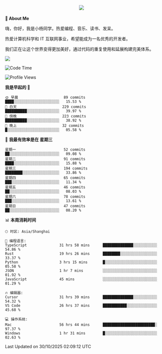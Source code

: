 
<h1 align="center">
	<a href="https://anify.cn/">
		<img src="https://readme-typing-svg.herokuapp.com/?lines=小🐑同学祝您今天愉快!;无期并非终点,而是重新定义起点的契机!&center=true&size=27&width=495">
	</a>
</h1>


**🤺 About Me**

嗨，你好，我是小杨同学。热爱编程、音乐、读书、发呆。

热爱计算机科学和 IT 互联网事业，希望能成为一名优秀的开发者。

我们正在让这个世界变得更加美好，通过代码的重复使用和延展构建完美体系。

<!-- https://github.com/anuraghazra/github-readme-stats -->
<img align="center" src="https://github-readme-stats.vercel.app/api/wakatime?username=wuqi&theme=transparent&hide_border=true&layout=compact&langs_count=220" />


<!--START_SECTION:waka-->
![Code Time](http://img.shields.io/badge/Code%20Time-4%2C488%20hrs%2020%20mins-blue)

![Profile Views](http://img.shields.io/badge/%E4%B8%AA%E4%BA%BA%E8%B5%84%E6%96%99%E8%A7%82%E7%9C%8B%E6%AC%A1%E6%95%B0-6-blue)

**我是早起的 🐤** 

```text
🌞 早晨                     89 commits          ████░░░░░░░░░░░░░░░░░░░░░   15.53 % 
🌆 白天                     229 commits         ██████████░░░░░░░░░░░░░░░   39.97 % 
🌃 傍晚                     223 commits         ██████████░░░░░░░░░░░░░░░   38.92 % 
🌙 晚上                     32 commits          █░░░░░░░░░░░░░░░░░░░░░░░░   05.58 % 
```
📅 **我最有效率是在 星期三** 

```text
星期一                      52 commits          ██░░░░░░░░░░░░░░░░░░░░░░░   09.08 % 
星期二                      91 commits          ████░░░░░░░░░░░░░░░░░░░░░   15.88 % 
星期三                      194 commits         ████████░░░░░░░░░░░░░░░░░   33.86 % 
星期四                      65 commits          ███░░░░░░░░░░░░░░░░░░░░░░   11.34 % 
星期五                      46 commits          ██░░░░░░░░░░░░░░░░░░░░░░░   08.03 % 
星期六                      78 commits          ███░░░░░░░░░░░░░░░░░░░░░░   13.61 % 
星期日                      47 commits          ██░░░░░░░░░░░░░░░░░░░░░░░   08.20 % 
```


📊 **本周消耗时间** 

```text
🕑︎ 时区: Asia/Shanghai

💬 编程语言: 
TypeScript               31 hrs 58 mins      ██████████████░░░░░░░░░░░   54.86 % 
Rust                     19 hrs 26 mins      ████████░░░░░░░░░░░░░░░░░   33.37 % 
Python                   3 hrs 15 mins       █░░░░░░░░░░░░░░░░░░░░░░░░   05.58 % 
JSON                     1 hr 7 mins         ░░░░░░░░░░░░░░░░░░░░░░░░░   01.92 % 
JavaScript               45 mins             ░░░░░░░░░░░░░░░░░░░░░░░░░   01.29 % 

🔥 编辑器: 
Cursor                   31 hrs 39 mins      ██████████████░░░░░░░░░░░   54.32 % 
VS Code                  26 hrs 37 mins      ███████████░░░░░░░░░░░░░░   45.68 % 

💻 操作系统: 
Mac                      56 hrs 44 mins      ████████████████████████░   97.37 % 
Windows                  1 hr 31 mins        █░░░░░░░░░░░░░░░░░░░░░░░░   02.63 % 
```


 Last Updated on 30/10/2025 02:09:12 UTC
<!--END_SECTION:waka-->



<!--
**wuqi-y/wuqi-y** is a ✨ _special_ ✨ repository because its `README.md` (this file) appears on your GitHub profile.

Here are some ideas to get you started:

- 🔭 I’m currently working on ...
- 🌱 I’m currently learning ...
- 👯 I’m looking to collaborate on ...
- 🤔 I’m looking for help with ...
- 💬 Ask me about ...
- 📫 How to reach me: ...
- 😄 Pronouns: ...
- ⚡ Fun fact: ...
-->
